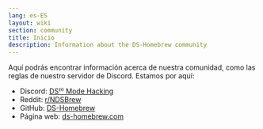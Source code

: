 ```yaml
---
lang: es-ES
layout: wiki
section: community
title: Inicio
description: Information about the DS-Homebrew community
---
```


Aquí podrás encontrar información acerca de nuestra comunidad, como las reglas de nuestro servidor de Discord. Estamos por aquí:
- Discord: [DS⁽ⁱ⁾ Mode Hacking](https://ds-homebrew.com/discord)
- Reddit: [r/NDSBrew](https://reddit.com/r/NDSBrew)
- GitHub: [DS-Homebrew](https://github.com/DS-Homebrew)
- Página web: [ds-homebrew.com](https://ds-homebrew.com)
